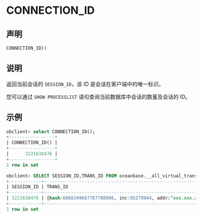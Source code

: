 # CONNECTION_ID

## 声明

```sql
CONNECTION_ID()
```

## 说明

返回当前会话的 `SESSION_ID`，该 ID 是会话在客户端中的唯一标识。

您可以通过 `SHOW PROCESSLIST` 语句查询当前数据库中会话的数量及会话的 ID。

## 示例

```sql
obclient> select CONNECTION_ID();
+-----------------+
| CONNECTION_ID() |
+-----------------+
|      3221638476 |
+-----------------+
1 row in set

obclient> SELECT SESSION_ID,TRANS_ID FROM oceanbase.__all_virtual_trans_stat WHERE SESSION_ID=CONNECTION_ID();
+------------+------------------------------------------------------------------------------------------+
| SESSION_ID | TRANS_ID                                                                                 |
+------------+------------------------------------------------------------------------------------------+
| 3221638476 | {hash:6868349667767780996, inc:95279944, addr:"xxx.xxx.xx.xxx:xxxx", t:1626333606027937} |
+------------+------------------------------------------------------------------------------------------+
1 row in set
```
